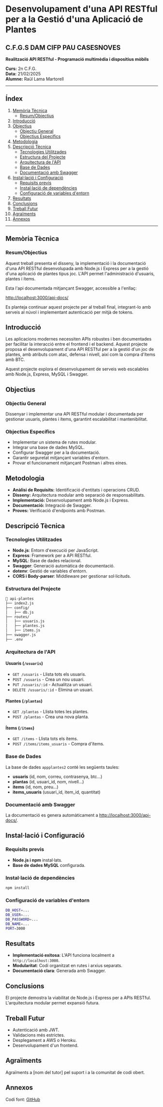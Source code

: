 # Desenvolupament d'una API RESTful per a la Gestió d'una Aplicació de Plantes

## C.F.G.S DAM CIFP PAU CASESNOVES 

**Realització API RESTful - Programació multimèdia i dispositius mòbils**

**Curs:** 2n C.F.G.  
**Data:** 21/02/2025  
**Alumne:** Raül Lama Martorell  

---

## Índex

1. [Memòria Tècnica](#memòria-tècnica)
   - [Resum/Objectius](#resumobjectius)
2. [Introducció](#introducció)
3. [Objectius](#objectius)
   - [Objectiu General](#objectiu-general)
   - [Objectius Específics](#objectius-específics)
4. [Metodologia](#metodologia)
5. [Descripció Tècnica](#descripció-tècnica)
   - [Tecnologies Utilitzades](#tecnologies-utilitzades)
   - [Estructura del Projecte](#estructura-del-projecte)
   - [Arquitectura de l'API](#arquitectura-de-lapi)
   - [Base de Dades](#base-de-dades)
   - [Documentació amb Swagger](#documentació-amb-swagger)
6. [Instal·lació i Configuració](#instal·lació-i-configuració)
   - [Requisits previs](#requisits-previs)
   - [Instal·lació de dependències](#instal·lació-de-dependències)
   - [Configuració de variables d'entorn](#configuració-de-variables-dentorn)
7. [Resultats](#resultats)
8. [Conclusions](#conclusions)
9. [Treball Futur](#treball-futur)
10. [Agraïments](#agraïments)
11. [Annexos](#annexos)

---

## Memòria Tècnica

### Resum/Objectius
Aquest treball presenta el disseny, la implementació i la documentació d'una API RESTful desenvolupada amb Node.js i Express per a la gestió d'una aplicació de plantes tipus joc. L'API permet l'administració d'usuaris, plantes i ítems. 

Esta l'api documentada mitjançant Swagger, accessible a l'enllaç:  

[http://localhost:3000/api-docs/](http://localhost:3000/api-docs/)


Es planteja continuar aquest projecte per al treball final, integrant-lo amb serveis al núvol i implementant autenticació per mitjà de tokens.

## Introducció

Les aplicacions modernes necessiten APIs robustes i ben documentades per facilitar la interacció entre el frontend i el backend. Aquest projecte proposa el desenvolupament d'una API RESTful per a la gestió d'un joc de plantes, amb atributs com atac, defensa i nivell, així com la compra d'ítems amb BTC.

Aquest projecte explora el desenvolupament de serveis web escalables amb Node.js, Express, MySQL i Swagger.

## Objectius

### Objectiu General
Dissenyar i implementar una API RESTful modular i documentada per gestionar usuaris, plantes i ítems, garantint escalabilitat i mantenibilitat.

### Objectius Específics

- Implementar un sistema de rutes modular.
- Integrar una base de dades MySQL.
- Configurar Swagger per a la documentació.
- Garantir seguretat mitjançant variables d'entorn.
- Provar el funcionament mitjançant Postman i altres eines.

## Metodologia

- **Anàlisi de Requisits:** Identificació d'entitats i operacions CRUD.
- **Disseny:** Arquitectura modular amb separació de responsabilitats.
- **Implementació:** Desenvolupament amb Node.js i Express.
- **Documentació:** Integració de Swagger.
- **Proves:** Verificació d'endpoints amb Postman.

## Descripció Tècnica

### Tecnologies Utilitzades

- **Node.js**: Entorn d'execució per JavaScript.
- **Express**: Framework per a API RESTful.
- **MySQL**: Base de dades relacional.
- **Swagger**: Generació automàtica de documentació.
- **dotenv**: Gestió de variables d'entorn.
- **CORS i Body-parser**: Middleware per gestionar sol·licituds.

### Estructura del Projecte

```bash
📂 api-plantes
├── index2.js
├── config/
│   ├── db.js
├── routes/
│   ├── usuaris.js
│   ├── plantes.js
│   ├── items.js
├── swagger.js
├── .env
```

### Arquitectura de l'API

#### Usuaris (`/usuaris`)
- `GET /usuaris` - Llista tots els usuaris.
- `POST /usuaris` - Crea un nou usuari.
- `PUT /usuaris/:id` - Actualitza un usuari.
- `DELETE /usuaris/:id` - Elimina un usuari.

#### Plantes (`/plantas`)
- `GET /plantas` - Llista totes les plantes.
- `POST /plantas` - Crea una nova planta.

#### Ítems (`/items`)
- `GET /items` - Llista tots els ítems.
- `POST /items/items_usuaris` - Compra d'ítems.

### Base de Dades

La base de dades `appplantes2` conté les següents taules:

- **usuaris** (id, nom, correu, contrasenya, btc...)
- **plantas** (id, usuari_id, nom, nivell...)
- **items** (id, nom, preu...)
- **items_usuaris** (usuari_id, item_id, quantitat)

### Documentació amb Swagger

La documentació es genera automàticament a [http://localhost:3000/api-docs/](http://localhost:3000/api-docs/).

## Instal·lació i Configuració

### Requisits previs

- **Node.js i npm** instal·lats.
- **Base de dades MySQL** configurada.

### Instal·lació de dependències

```bash
npm install
```

### Configuració de variables d'entorn

```bash
DB_HOST=...
DB_USER=...
DB_PASSWORD=...
DB_NAME=...
PORT=3000
```

## Resultats

- **Implementació exitosa**: L'API funciona localment a `http://localhost:3000`.
- **Modularitat**: Codi organitzat en rutes i arxius separats.
- **Documentació clara**: Generada amb Swagger.

## Conclusions

El projecte demostra la viabilitat de Node.js i Express per a APIs RESTful. L'arquitectura modular permet expansió futura.

## Treball Futur

- Autenticació amb JWT.
- Validacions més estrictes.
- Desplegament a AWS o Heroku.
- Desenvolupament d'un frontend.

## Agraïments

Agraïments a [nom del tutor] pel suport i a la comunitat de codi obert.

## Annexos

Codi font: [GitHub](https://github.com/Raullam/API_Practica_final_PMM)
